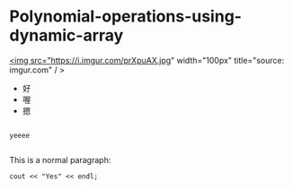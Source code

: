 # Polynomial-operations-using-dynamic-array


<a href="https://imgur.com/prXpuAX"><img src="https://i.imgur.com/prXpuAX.jpg" width="100px"   title="source: imgur.com" / ></a>

<ul>
  <li>好</li>
  <li>喔</li>
  <li>摁</li>

</ul>


<code>
yeeee

</code>

This is a normal paragraph:

    cout << "Yes" << endl;
    
   


